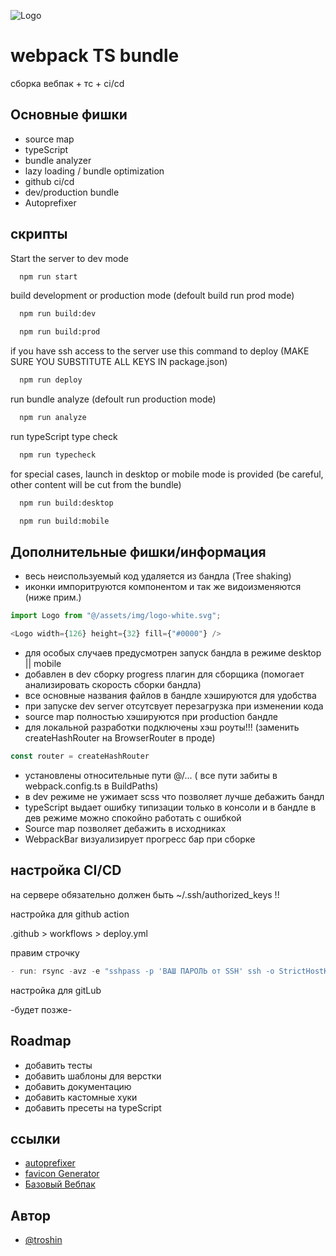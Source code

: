 
![Logo]([https://static.tildacdn.com/tild3861-3730-4833-a565-336536643039/photo.svg](https://repository-images.githubusercontent.com/892995719/20e40a5d-f1f6-4389-ab43-59c398352113))


# webpack TS bundle

cборка вебпак + тс + ci/cd 



## Основные фишки

- source map
- typeScript
- bundle analyzer
- lazy loading / bundle optimization
- github ci/cd
- dev/production bundle
- Autoprefixer


## скрипты

Start the server to dev mode

```bash
  npm run start
```

build development or production mode (defoult build run prod mode)
```bash
  npm run build:dev
```
```bash
  npm run build:prod
```

if you have ssh access to the server
use this command to deploy (MAKE SURE YOU SUBSTITUTE ALL KEYS IN package.json)

```bash
  npm run deploy
```
run bundle analyze (defoult run production mode)

```bash
  npm run analyze
```
run typeScript type check

```bash
  npm run typecheck
```
for special cases, launch in desktop or mobile mode is provided
(be careful, other content will be cut from the bundle)

```bash
  npm run build:desktop
```
```bash
  npm run build:mobile
```
## Дополнительные фишки/информация

- весь неиспользуемый код удаляется из бандла (Tree shaking) 
- иконки импоритруются компонентом и так же видоизменяются (ниже прим.)
```javascript
import Logo from "@/assets/img/logo-white.svg";

<Logo width={126} height={32} fill={"#0000"} />
```
- для особых случаев предусмотрен запуск бандла в режиме desktop || mobile 
- добавлен в dev сборку progress плагин для сборщика (помогает анализировать скорость сборки бандла)
- все основные названия файлов в бандле хэшируются для удобства 
- при запуске dev server отсутсвует перезагрузка при изменении кода
- source map полностью хэшируются при production бандле
- для локальной разработки подключены хэш роуты!!! (заменить createHashRouter на BrowserRouter в проде)
```javascript
const router = createHashRouter
```
- установлены относительные пути @/... ( все пути забиты в webpack.config.ts в BuildPaths)
- в dev режиме не ужимает scss что позволяет лучше дебажить бандл 
- typeScript выдает ошибку типизации только в консоли и в бандле в дев режиме можно спокойно работать с ошибкой
- Source map позволяет дебажить в исходниках 
- WebpackBar визуализирует прогресс бар при сборке
## настройка CI/CD 
на сервере обязательно должен быть ~/.ssh/authorized_keys !!       

настройка для github action

 .github > workflows > deploy.yml

правим строчку 
```javascript
- run: rsync -avz -e "sshpass -p 'ВАШ ПАРОЛЬ от SSH' ssh -o StrictHostKeyChecking=no" build/ admin@netangels.ru:/home/admin/mysite.ru/app
```

настройка для gitLub 

 -будет позже-


## Roadmap

- добавить тесты
- добавить шаблоны для верстки 
- добавить документацию 
- добавить кастомные хуки
- добавить пресеты на typeScript


## ссылки
- [autoprefixer](https://autoprefixer.github.io/ru/)
- [favicon Generator](https://www.npmjs.com/package/favicons-webpack-plugin?activeTab=readme)
- [Базовый Вебпак](https://habr.com/ru/articles/514838/)

## Автор

- [@troshin](https://github.com/dTroshin11)


 
